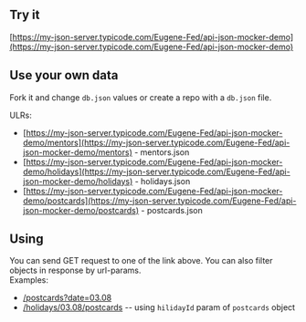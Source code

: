 ## Try it

[https://my-json-server.typicode.com/Eugene-Fed/api-json-mocker-demo](https://my-json-server.typicode.com/Eugene-Fed/api-json-mocker-demo)

## Use your own data

Fork it and change `db.json` values or create a repo with a `db.json` file.

ULRs:
- [https://my-json-server.typicode.com/Eugene-Fed/api-json-mocker-demo/mentors](https://my-json-server.typicode.com/Eugene-Fed/api-json-mocker-demo/mentors) - mentors.json
- [https://my-json-server.typicode.com/Eugene-Fed/api-json-mocker-demo/holidays](https://my-json-server.typicode.com/Eugene-Fed/api-json-mocker-demo/holidays) - holidays.json
- [https://my-json-server.typicode.com/Eugene-Fed/api-json-mocker-demo/postcards](https://my-json-server.typicode.com/Eugene-Fed/api-json-mocker-demo/postcards) - postcards.json

## Using
You can send GET request to one of the link above. You can also filter objects in response by url-params.  
Examples:
- [/postcards?date=03.08](https://my-json-server.typicode.com/Eugene-Fed/api-json-mocker-demo/postcards?date=03.08)
- [/holidays/03.08/postcards](https://my-json-server.typicode.com/Eugene-Fed/api-json-mocker-demo/holidays/03.08/postcards) -- using `hilidayId` param of `postcards` object


